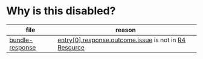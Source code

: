 # Why is this disabled?

| file | reason |
| - | - |
| [bundle-response](bundle-response.json) | [entry\[0\].response.outcome.issue](bundle-response.json#L50-L61) is not in [R4 Resource](http://hl7.org/fhir/resource.html#Resource) |
